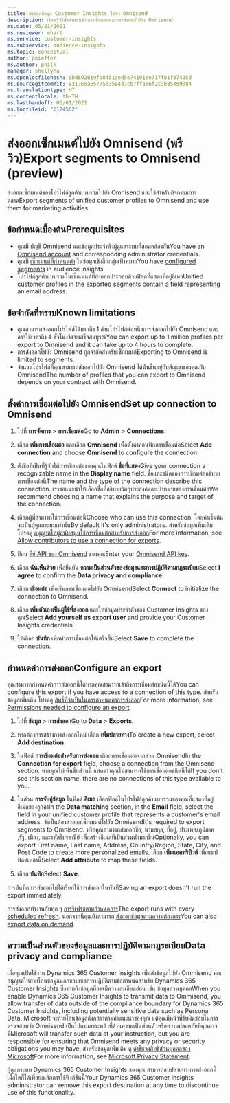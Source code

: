 ```yaml
---
title: ส่งออกข้อมูล Customer Insights ไปยัง Omnisend
description: เรียนรู้วิธีตั้งค่าคอนฟิกการเชื่อมต่อและการส่งออกไปยัง Omnisend
ms.date: 05/21/2021
ms.reviewer: mhart
ms.service: customer-insights
ms.subservice: audience-insights
ms.topic: conceptual
author: pkieffer
ms.author: philk
manager: shellyha
ms.openlocfilehash: 8bd692819fa8451ded5e74191ee717f81f87425d
ms.sourcegitcommit: 831765a55775d358447cb7ffa56f2c3b85459084
ms.translationtype: HT
ms.contentlocale: th-TH
ms.lasthandoff: 06/01/2021
ms.locfileid: "6124562"
---
```

# <a name="export-segments-to-omnisend-preview"></a><span data-ttu-id="5955b-103">ส่งออกเซ็กเมนต์ไปยัง Omnisend (พรีวิว)</span><span class="sxs-lookup"><span data-stu-id="5955b-103">Export segments to Omnisend (preview)</span></span>

<span data-ttu-id="5955b-104">ส่งออกเซ็กเมนต์ของโปรไฟล์ลูกค้าแบบรวมไปยัง Omnisend และใช้สำหรับกิจกรรมการตลาด</span><span class="sxs-lookup"><span data-stu-id="5955b-104">Export segments of unified customer profiles to Omnisend and use them for marketing activities.</span></span>

## <a name="prerequisites"></a><span data-ttu-id="5955b-105">ข้อกำหนดเบื้องต้น</span><span class="sxs-lookup"><span data-stu-id="5955b-105">Prerequisites</span></span>

-   <span data-ttu-id="5955b-106">คุณมี [บัญชี Omnisend](https://www.omnisend.com/) และข้อมูลประจำตัวผู้ดูแลระบบที่สอดคล้องกัน</span><span class="sxs-lookup"><span data-stu-id="5955b-106">You have an [Omnisend account](https://www.omnisend.com/) and corresponding administrator credentials.</span></span>
-   <span data-ttu-id="5955b-107">คุณมี [เซ็กเมนต์ที่กำหนดค่า](segments.md) ในข้อมูลเชิงลึกกลุ่มเป้าหมาย</span><span class="sxs-lookup"><span data-stu-id="5955b-107">You have [configured segments](segments.md) in audience insights.</span></span>
-   <span data-ttu-id="5955b-108">โปรไฟล์ลูกค้าแบบรวมในเซ็กเมนต์ที่ส่งออกประกอบด้วยฟิลด์ที่แสดงที่อยู่อีเมล</span><span class="sxs-lookup"><span data-stu-id="5955b-108">Unified customer profiles in the exported segments contain a field representing an email address.</span></span>

## <a name="known-limitations"></a><span data-ttu-id="5955b-109">ข้อจำกัดที่ทราบ</span><span class="sxs-lookup"><span data-stu-id="5955b-109">Known limitations</span></span>

- <span data-ttu-id="5955b-110">คุณสามารถส่งออกโปรไฟล์ได้มากถึง 1 ล้านโปรไฟล์ต่อหนึ่งการส่งออกไปยัง Omnisend และอาจใช้เวลาถึง 4 ชั่วโมงจึงจะเสร็จสมบูรณ์</span><span class="sxs-lookup"><span data-stu-id="5955b-110">You can export up to 1 million profiles per export to Omnisend and it can take up to 4 hours to complete.</span></span>
- <span data-ttu-id="5955b-111">การส่งออกไปยัง Omnisend ถูกจำกัดสำหรับเซ็กเมนต์</span><span class="sxs-lookup"><span data-stu-id="5955b-111">Exporting to Omnisend is limited to segments.</span></span>
- <span data-ttu-id="5955b-112">จำนวนโปรไฟล์ที่คุณสามารถส่งออกไปยัง Omnisend ได้นั้นขึ้นอยู่กับสัญญาของคุณกับ Omnisend</span><span class="sxs-lookup"><span data-stu-id="5955b-112">The number of profiles that you can export to Omnisend depends on your contract with Omnisend.</span></span>

## <a name="set-up-connection-to-omnisend"></a><span data-ttu-id="5955b-113">ตั้งค่าการเชื่อมต่อไปยัง Omnisend</span><span class="sxs-lookup"><span data-stu-id="5955b-113">Set up connection to Omnisend</span></span>

1. <span data-ttu-id="5955b-114">ไปที่ **การจัดการ** > **การเชื่อมต่อ**</span><span class="sxs-lookup"><span data-stu-id="5955b-114">Go to **Admin** > **Connections**.</span></span>

1. <span data-ttu-id="5955b-115">เลือก **เพิ่มการเชื่อมต่อ** และเลือก **Omnisend** เพื่อตั้งค่าคอนฟิกการเชื่อมต่อ</span><span class="sxs-lookup"><span data-stu-id="5955b-115">Select **Add connection** and choose **Omnisend** to configure the connection.</span></span>

1. <span data-ttu-id="5955b-116">ตั้งชื่อที่เป็นที่รู้จักให้การเชื่อมต่อของคุณในฟิลด์ **ชื่อที่แสดง**</span><span class="sxs-lookup"><span data-stu-id="5955b-116">Give your connection a recognizable name in the **Display name** field.</span></span> <span data-ttu-id="5955b-117">ชื่อและชนิดของการเชื่อมต่ออธิบายการเชื่อมต่อนี้</span><span class="sxs-lookup"><span data-stu-id="5955b-117">The name and the type of the connection describe this connection.</span></span> <span data-ttu-id="5955b-118">เราขอแนะนำให้เลือกชื่อที่อธิบายวัตถุประสงค์และเป้าหมายของการเชื่อมต่อ</span><span class="sxs-lookup"><span data-stu-id="5955b-118">We recommend choosing a name that explains the purpose and target of the connection.</span></span>

1. <span data-ttu-id="5955b-119">เลือกผู้ที่สามารถใช้การเชื่อมต่อนี้</span><span class="sxs-lookup"><span data-stu-id="5955b-119">Choose who can use this connection.</span></span> <span data-ttu-id="5955b-120">โดยค่าเริ่มต้น จะเป็นผู้ดูแลระบบเท่านั้น</span><span class="sxs-lookup"><span data-stu-id="5955b-120">By default it's only administrators.</span></span> <span data-ttu-id="5955b-121">สำหรับข้อมูลเพิ่มเติม โปรดดู [อนุญาตให้ผู้สนับสนุนใช้การเชื่อมต่อสำหรับการส่งออก](connections.md#allow-contributors-to-use-a-connection-for-exports)</span><span class="sxs-lookup"><span data-stu-id="5955b-121">For more information, see [Allow contributors to use a connection for exports](connections.md#allow-contributors-to-use-a-connection-for-exports).</span></span>

1. <span data-ttu-id="5955b-122">ป้อน [คีย์ API ของ Omnisend](https://support.omnisend.com/en/articles/1061890-generating-api-key) ของคุณ</span><span class="sxs-lookup"><span data-stu-id="5955b-122">Enter your [Omnisend API key](https://support.omnisend.com/en/articles/1061890-generating-api-key).</span></span>

1. <span data-ttu-id="5955b-123">เลือก **ฉันเห็นด้วย** เพื่อยืนยัน **ความเป็นส่วนตัวของข้อมูลและการปฏิบัติตามกฎระเบียบ**</span><span class="sxs-lookup"><span data-stu-id="5955b-123">Select **I agree** to confirm the **Data privacy and compliance**.</span></span>

1. <span data-ttu-id="5955b-124">เลือก **เชื่อมต่อ** เพื่อเริ่มการเชื่อมต่อไปยัง Omnisend</span><span class="sxs-lookup"><span data-stu-id="5955b-124">Select **Connect** to initialize the connection to Omnisend.</span></span>

1. <span data-ttu-id="5955b-125">เลือก **เพิ่มตัวเองเป็นผู้ใช้ที่ส่งออก** และให้ข้อมูลประจำตัวของ Customer Insights ของคุณ</span><span class="sxs-lookup"><span data-stu-id="5955b-125">Select **Add yourself as export user** and provide your Customer Insights credentials.</span></span>

1. <span data-ttu-id="5955b-126">ให้เลือก **บันทึก** เพื่อทำการเชื่อมต่อให้เสร็จสิ้น</span><span class="sxs-lookup"><span data-stu-id="5955b-126">Select **Save** to complete the connection.</span></span>

## <a name="configure-an-export"></a><span data-ttu-id="5955b-127">กำหนดค่าการส่งออก</span><span class="sxs-lookup"><span data-stu-id="5955b-127">Configure an export</span></span>

<span data-ttu-id="5955b-128">คุณสามารถกำหนดค่าการส่งออกนี้ได้หากคุณสามารถเข้าถึงการเชื่อมต่อชนิดนี้ได้</span><span class="sxs-lookup"><span data-stu-id="5955b-128">You can configure this export if you have access to a connection of this type.</span></span> <span data-ttu-id="5955b-129">สำหรับข้อมูลเพิ่มเติม โปรดดู [สิทธิ์ที่จำเป็นในการกำหนดค่าการส่งออก](export-destinations.md#set-up-a-new-export)</span><span class="sxs-lookup"><span data-stu-id="5955b-129">For more information, see [Permissions needed to configure an export](export-destinations.md#set-up-a-new-export).</span></span>

1. <span data-ttu-id="5955b-130">ไปที่ **ข้อมูล** > **การส่งออก**</span><span class="sxs-lookup"><span data-stu-id="5955b-130">Go to **Data** > **Exports**.</span></span>

1. <span data-ttu-id="5955b-131">หากต้องการสร้างการส่งออกใหม่ เลือก **เพิ่มปลายทาง**</span><span class="sxs-lookup"><span data-stu-id="5955b-131">To create a new export, select **Add destination**.</span></span>

1. <span data-ttu-id="5955b-132">ในฟิลด์ **การเชื่อมต่อสำหรับการส่งออก** เลือกการเชื่อมต่อจากส่วน Omnisend</span><span class="sxs-lookup"><span data-stu-id="5955b-132">In the **Connection for export** field, choose a connection from the Omnisend section.</span></span> <span data-ttu-id="5955b-133">หากคุณไม่เห็นชื่อส่วนนี้ แสดงว่าคุณไม่สามารถใช้การเชื่อมต่อชนิดนี้ได้</span><span class="sxs-lookup"><span data-stu-id="5955b-133">If you don't see this section name, there are no connections of this type available to you.</span></span>

1. <span data-ttu-id="5955b-134">ในส่วน **การจับคู่ข้อมูล** ในฟิลด์ **อีเมล** เลือกฟิลด์ในโปรไฟล์ลูกค้าแบบรวมของคุณที่แสดงที่อยู่อีเมลของลูกค้า</span><span class="sxs-lookup"><span data-stu-id="5955b-134">In the **Data matching** section, in the **Email** field, select the field in your unified customer profile that represents a customer's email address.</span></span> <span data-ttu-id="5955b-135">จำเป็นต้องส่งออกเซ็กเมนต์ไปยัง Omnisend</span><span class="sxs-lookup"><span data-stu-id="5955b-135">It's required to export segments to Omnisend.</span></span> <span data-ttu-id="5955b-136">หรือคุณสามารถส่งออกชื่อ, นามสกุล, ที่อยู่, ประเทศ/ภูมิภาค ,รัฐ, เมือง, และรหัสไปรษณีย์ เพื่อสร้างอีเมลที่เป็นส่วนตัวมากขึ้น</span><span class="sxs-lookup"><span data-stu-id="5955b-136">Optionally, you can export First name, Last name, Address, Country/Region, State, City, and Post Code to create more personalized emails.</span></span> <span data-ttu-id="5955b-137">เลือก **เพิ่มแอตทริบิวต์** เพื่อแมปฟิลด์เหล่านี้</span><span class="sxs-lookup"><span data-stu-id="5955b-137">Select **Add attribute** to map these fields.</span></span>

1. <span data-ttu-id="5955b-138">เลือก **บันทึก**</span><span class="sxs-lookup"><span data-stu-id="5955b-138">Select **Save**.</span></span>

<span data-ttu-id="5955b-139">การบันทึกการส่งออกไม่ได้เรียกใช้การส่งออกในทันที</span><span class="sxs-lookup"><span data-stu-id="5955b-139">Saving an export doesn't run the export immediately.</span></span>

<span data-ttu-id="5955b-140">การส่งออกทำงานกับทุก ๆ [การรีเฟรชตามกำหนดการ](system.md#schedule-tab)</span><span class="sxs-lookup"><span data-stu-id="5955b-140">The export runs with every [scheduled refresh](system.md#schedule-tab).</span></span> <span data-ttu-id="5955b-141">นอกจากนี้คุณยังสามารถ [ส่งออกข้อมูลตามความต้องการ](export-destinations.md#run-exports-on-demand)</span><span class="sxs-lookup"><span data-stu-id="5955b-141">You can also [export data on demand](export-destinations.md#run-exports-on-demand).</span></span> 


## <a name="data-privacy-and-compliance"></a><span data-ttu-id="5955b-142">ความเป็นส่วนตัวของข้อมูลและการปฏิบัติตามกฎระเบียบ</span><span class="sxs-lookup"><span data-stu-id="5955b-142">Data privacy and compliance</span></span>

<span data-ttu-id="5955b-143">เมื่อคุณเปิดใช้งาน Dynamics 365 Customer Insights เพื่อส่งข้อมูลไปยัง Ommisend คุณอนุญาตให้ถ่ายโอนข้อมูลนอกขอบเขตการปฏิบัติตามข้อกำหนดสำหรับ Dynamics 365 Customer Insights ซึ่งรวมถึงข้อมูลที่อาจมีความละเอียดอ่อน เช่น ข้อมูลส่วนบุคคล</span><span class="sxs-lookup"><span data-stu-id="5955b-143">When you enable Dynamics 365 Customer Insights to transmit data to Ommisend, you allow transfer of data outside of the compliance boundary for Dynamics 365 Customer Insights, including potentially sensitive data such as Personal Data.</span></span> <span data-ttu-id="5955b-144">Microsoft จะถ่ายโอนข้อมูลดังกล่าวตามคำแนะนำของคุณ แต่คุณมีหน้าที่รับผิดชอบในการตรวจสอบว่า Omnisend เป็นไปตามภาระหน้าที่ด้านความเป็นส่วนตัวหรือความปลอดภัยที่คุณอาจมี</span><span class="sxs-lookup"><span data-stu-id="5955b-144">Microsoft will transfer such data at your instruction, but you are responsible for ensuring that Omnisend meets any privacy or security obligations you may have.</span></span> <span data-ttu-id="5955b-145">สำหรับข้อมูลเพิ่มเติม ดู [คำชี้แจงสิทธิส่วนบุคคลของ Microsoft](https://go.microsoft.com/fwlink/?linkid=396732)</span><span class="sxs-lookup"><span data-stu-id="5955b-145">For more information, see [Microsoft Privacy Statement](https://go.microsoft.com/fwlink/?linkid=396732).</span></span>

<span data-ttu-id="5955b-146">ผู้ดูแลระบบ Dynamics 365 Customer Insights ของคุณ สามารถลบปลายทางการส่งออกนี้เมื่อใดก็ได้เพื่อยกเลิกการใช้ฟังก์ชันนี้</span><span class="sxs-lookup"><span data-stu-id="5955b-146">Your Dynamics 365 Customer Insights administrator can remove this export destination at any time to discontinue use of this functionality.</span></span>
